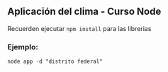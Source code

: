 ## Aplicación del clima - Curso Node

Recuerden ejecutar ```npm install``` para las librerias

### Ejemplo: 

```
node app -d "distrito federal"
```